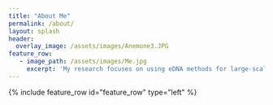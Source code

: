 ```yaml
---
title: "About Me"
permalink: /about/
layout: splash
header:
  overlay_image: /assets/images/Anemone3.JPG
feature_row:
   - image_path: /assets/images/Me.jpg
     excerpt: 'My research focuses on using eDNA methods for large-scale community genetic studies. I recieved my B.S. in Marine Biology and minor in Environmental Systems and Societies from the University of California, Los Angeles in 2018. In undergrad, I worked as a lab assistant in the Barber Lab and completed my senior honor's thesis focusing on the persistence of environmental DNA (eDNA) in a marine ecosystem.'  
---
```

{% include feature_row id="feature_row" type="left" %}


